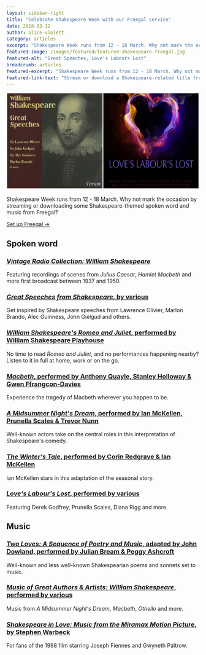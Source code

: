 ```yaml
---
layout: sidebar-right
title: "Celebrate Shakespeare Week with our Freegal service"
date: 2018-03-12
author: alice-violett
category: articles
excerpt: "Shakespeare Week runs from 12 - 18 March. Why not mark the occasion by streaming or downloading some Shakespeare-themed spoken word and music from Freegal?"
featured-image: /images/featured/featured-shakespeare-freegal.jpg
featured-alt: "Great Speeches, Love's Labours Lost"
breadcrumb: articles
featured-excerpt: "Shakespeare Week runs from 12 - 18 March. Why not mark the occasion by streaming or downloading some Shakespeare-themed spoken word and music from Freegal?"
featured-link-text: "Stream or download a Shakespeare-related title from Freegal."
---
```


![Great Speeches, Love's Labours Lost](/images/featured/featured-shakespeare-freegal.jpg)

Shakespeare Week runs from 12 - 18 March. Why not mark the occasion by streaming or downloading some Shakespeare-themed spoken word and music from Freegal?

[Set up Freegal &rarr;](/elibrary/freegal/)

## Spoken word

### [<cite>Vintage Radio Collection: William Shakespeare</cite>](https://suffolklibraries.freegalmusic.com/artists/view/V2lsbGlhbSBTaGFrZXNwZWFyZQ==/884385004705/aW9kYQ)

Featuring recordings of scenes from <cite>Julius Caesar</cite>, <cite>Hamlet</cite> <cite>Macbeth</cite> and more first broadcast between 1937 and 1950.

### [<cite>Great Speeches from Shakespeare</cite>, by various](https://suffolklibraries.freegalmusic.com/artists/view/VmFyaW91cyBBcnRpc3RzLFNpciBMYXVyZW5jZSBPbGl2aWVyLFNpciBKb2huIEdpZWxndWQsTWFybG9uIEJyYW5kbyxTaXIgQWxlYyBHdWluZXNz/342345/aW9kYQ)

Get inspired by Shakespeare speeches from Lawrence Olivier, Marlon Brando, Alec Guinness, John Gielgud and others.

### [<cite>William Shakespeare's Romeo and Juliet</cite>, performed by William Shakespeare Playhouse](https://suffolklibraries.freegalmusic.com/artists/view/V2lsbGlhbSBTaGFrZXNwZWFyZSBQbGF5aG91c2U=/884385083953/aW9kYQ)

No time to read <cite>Romeo and Juliet</cite>, and no performances happening nearby? Listen to it in full at home, work or on the go.

### [<cite>Macbeth</cite>, performed by Anthony Quayle, Stanley Holloway & Gwen Ffrangcon-Davies](https://suffolklibraries.freegalmusic.com/artists/view/V2lsbGlhbSBTaGFrZXNwZWFyZQ==/886788517813/aW9kYQ)

Experience the tragedy of Macbeth wherever you happen to be.

### [<cite>A Midsummer Night's Dream</cite>, performed by Ian McKellen, Prunella Scales & Trevor Nunn](https://suffolklibraries.freegalmusic.com/artists/view/V2lsbGlhbSBTaGFrZXNwZWFyZQ==/886788517769/aW9kYQ)

Well-known actors take on the central roles in this interpretation of Shakespeare's comedy.

### [<cite>The Winter's Tale</cite>, performed by Corin Redgrave & Ian McKellen](https://suffolklibraries.freegalmusic.com/artists/view/V2lsbGlhbSBTaGFrZXNwZWFyZQ==/886788517820/aW9kYQ)

Ian McKellen stars in this adaptation of the seasonal story.

### [<cite>Love's Labour's Lost</cite>, performed by various](https://suffolklibraries.freegalmusic.com/artists/view/RGVyZWsgR29kZnJleQ==/887845453228/aW9kYQ)

Featuring Derek Godfrey, Prunella Scales, Diana Rigg and more.

## Music

### [<cite>Two Loves: A Sequence of Poetry and Music</cite>, adapted by John Dowland, performed by Julian Bream & Peggy Ashcroft](https://suffolklibraries.freegalmusic.com/artists/view/SnVsaWFuIEJyZWFt/27997263/c29ueQ)

Well-known and less well-known Shakespearian poems and sonnets set to music.

### [<cite>Music of Great Authors & Artists: William Shakespeare</cite>, performed by various](https://suffolklibraries.freegalmusic.com/artists/view/VmFyaW91cyBBcnRpc3Rz/191773380748/aW9kYQ)

Music from <cite>A Midsummer Night's Dream</cite>, <cite>Macbeth</cite>, <cite>Othello</cite> and more.

### [<cite>Shakespeare in Love: Music from the Miramax Motion Picture</cite>, by Stephen Warbeck](https://suffolklibraries.freegalmusic.com/artists/view/U3RlcGhlbiBXYXJiZWNr/62453/c29ueQ)

For fans of the 1998 film starring Joseph Fiennes and Gwyneth Paltrow.
